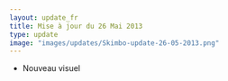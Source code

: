 ```yaml
---
layout: update_fr
title: Mise à jour du 26 Mai 2013
type: update
image: "images/updates/Skimbo-update-26-05-2013.png"
---
```

* Nouveau visuel